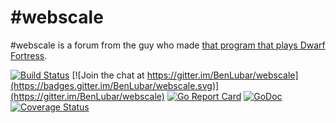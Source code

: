# \#webscale
\#webscale is a forum from the guy who made [that program that plays Dwarf Fortress](https://github.com/BenLubar/df-ai).

[![Build Status](https://travis-ci.org/BenLubar/webscale.svg?branch=master)](https://travis-ci.org/BenLubar/webscale)
[![Join the chat at https://gitter.im/BenLubar/webscale](https://badges.gitter.im/BenLubar/webscale.svg)](https://gitter.im/BenLubar/webscale)
[![Go Report Card](https://goreportcard.com/badge/github.com/BenLubar/webscale)](https://goreportcard.com/report/github.com/BenLubar/webscale)
[![GoDoc](https://godoc.org/github.com/BenLubar/webscale?status.svg)](https://godoc.org/github.com/BenLubar/webscale)
[![Coverage Status](https://coveralls.io/repos/github/BenLubar/webscale/badge.svg?branch=master)](https://coveralls.io/github/BenLubar/webscale?branch=master)
